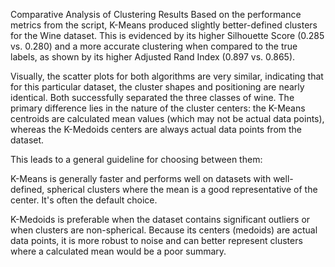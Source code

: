 Comparative Analysis of Clustering Results
Based on the performance metrics from the script, K-Means produced slightly better-defined clusters for the Wine dataset. This is evidenced by its higher Silhouette Score (0.285 vs. 0.280) and a more accurate clustering when compared to the true labels, as shown by its higher Adjusted Rand Index (0.897 vs. 0.865).

Visually, the scatter plots for both algorithms are very similar, indicating that for this particular dataset, the cluster shapes and positioning are nearly identical. Both successfully separated the three classes of wine. The primary difference lies in the nature of the cluster centers: the K-Means centroids are calculated mean values (which may not be actual data points), whereas the K-Medoids centers are always actual data points from the dataset.

This leads to a general guideline for choosing between them:

K-Means is generally faster and performs well on datasets with well-defined, spherical clusters where the mean is a good representative of the center. It's often the default choice.

K-Medoids is preferable when the dataset contains significant outliers or when clusters are non-spherical. Because its centers (medoids) are actual data points, it is more robust to noise and can better represent clusters where a calculated mean would be a poor summary.